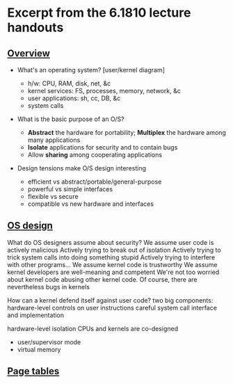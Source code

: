 # Excerpt from the 6.1810 lecture handouts

## [Overview](https://pdos.csail.mit.edu/6.828/2023/lec/l-overview.txt)

* What's an operating system?
  [user/kernel diagram]
  - h/w: CPU, RAM, disk, net, &c
  - kernel services: FS, processes, memory, network, &c
  - user applications: sh, cc, DB, &c
  - system calls

* What is the basic purpose of an O/S?
  - **Abstract** the hardware for portability; **Multiplex** the hardware among many applications
  - **Isolate** applications for security and to contain bugs
  - Allow **sharing** among cooperating applications

* Design tensions make O/S design interesting
  - efficient vs abstract/portable/general-purpose
  - powerful vs simple interfaces
  - flexible vs secure
  - compatible vs new hardware and interfaces

## [OS design](https://pdos.csail.mit.edu/6.828/2023/lec/l-os.txt)

What do OS designers assume about security?
  We assume user code is actively malicious
    Actively trying to break out of isolation
    Actively trying to trick system calls into doing something stupid
    Actively trying to interfere with other programs...
  We assume kernel code is trustworthy
    We assume kernel developers are well-meaning and competent
    We're not too worried about kernel code abusing other kernel code.
    Of course, there are nevertheless bugs in kernels

How can a kernel defend itself against user code?
  two big components:
    hardware-level controls on user instructions
    careful system call interface and implementation

hardware-level isolation
  CPUs and kernels are co-designed
  - user/supervisor mode
  - virtual memory
  
## [Page tables](https://pdos.csail.mit.edu/6.828/2023/lec/l-vm.txt)